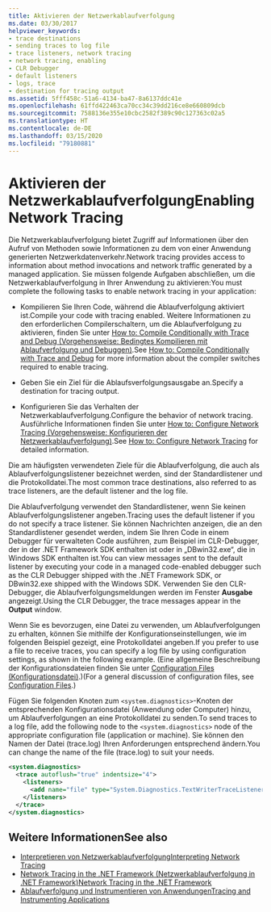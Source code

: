 ```yaml
---
title: Aktivieren der Netzwerkablaufverfolgung
ms.date: 03/30/2017
helpviewer_keywords:
- trace destinations
- sending traces to log file
- trace listeners, network tracing
- network tracing, enabling
- CLR Debugger
- default listeners
- logs, trace
- destination for tracing output
ms.assetid: 5fff458c-51a6-4134-ba47-8a6137ddc41e
ms.openlocfilehash: 61ffd422463ca70cc34c39dd216ce8e660809dcb
ms.sourcegitcommit: 7588136e355e10cbc2582f389c90c127363c02a5
ms.translationtype: HT
ms.contentlocale: de-DE
ms.lasthandoff: 03/15/2020
ms.locfileid: "79180881"
---
```

# <a name="enabling-network-tracing"></a><span data-ttu-id="a42b9-102">Aktivieren der Netzwerkablaufverfolgung</span><span class="sxs-lookup"><span data-stu-id="a42b9-102">Enabling Network Tracing</span></span>
<span data-ttu-id="a42b9-103">Die Netzwerkablaufverfolgung bietet Zugriff auf Informationen über den Aufruf von Methoden sowie Informationen zu dem von einer Anwendung generierten Netzwerkdatenverkehr.</span><span class="sxs-lookup"><span data-stu-id="a42b9-103">Network tracing provides access to information about method invocations and network traffic generated by a managed application.</span></span> <span data-ttu-id="a42b9-104">Sie müssen folgende Aufgaben abschließen, um die Netzwerkablaufverfolgung in Ihrer Anwendung zu aktivieren:</span><span class="sxs-lookup"><span data-stu-id="a42b9-104">You must complete the following tasks to enable network tracing in your application:</span></span>  
  
- <span data-ttu-id="a42b9-105">Kompilieren Sie Ihren Code, während die Ablaufverfolgung aktiviert ist.</span><span class="sxs-lookup"><span data-stu-id="a42b9-105">Compile your code with tracing enabled.</span></span> <span data-ttu-id="a42b9-106">Weitere Informationen zu den erforderlichen Compilerschaltern, um die Ablaufverfolgung zu aktivieren, finden Sie unter [How to: Compile Conditionally with Trace and Debug (Vorgehensweise: Bedingtes Kompilieren mit Ablaufverfolgung und Debuggen)](../debug-trace-profile/how-to-compile-conditionally-with-trace-and-debug.md).</span><span class="sxs-lookup"><span data-stu-id="a42b9-106">See [How to: Compile Conditionally with Trace and Debug](../debug-trace-profile/how-to-compile-conditionally-with-trace-and-debug.md) for more information about the compiler switches required to enable tracing.</span></span>  
  
- <span data-ttu-id="a42b9-107">Geben Sie ein Ziel für die Ablaufsverfolgungsausgabe an.</span><span class="sxs-lookup"><span data-stu-id="a42b9-107">Specify a destination for tracing output.</span></span>  
  
- <span data-ttu-id="a42b9-108">Konfigurieren Sie das Verhalten der Netzwerkablaufverfolgung.</span><span class="sxs-lookup"><span data-stu-id="a42b9-108">Configure the behavior of network tracing.</span></span> <span data-ttu-id="a42b9-109">Ausführliche Informationen finden Sie unter [How to: Configure Network Tracing (Vorgehensweise: Konfigurieren der Netzwerkablaufverfolgung)](how-to-configure-network-tracing.md).</span><span class="sxs-lookup"><span data-stu-id="a42b9-109">See [How to: Configure Network Tracing](how-to-configure-network-tracing.md) for detailed information.</span></span>  
  
 <span data-ttu-id="a42b9-110">Die am häufigsten verwendeten Ziele für die Ablaufverfolgung, die auch als Ablaufverfolgungslistener bezeichnet werden, sind der Standardlistener und die Protokolldatei.</span><span class="sxs-lookup"><span data-stu-id="a42b9-110">The most common trace destinations, also referred to as trace listeners, are the default listener and the log file.</span></span>  
  
 <span data-ttu-id="a42b9-111">Die Ablaufverfolgung verwendet den Standardlistener, wenn Sie keinen Ablaufverfolgungslistener angeben.</span><span class="sxs-lookup"><span data-stu-id="a42b9-111">Tracing uses the default listener if you do not specify a trace listener.</span></span> <span data-ttu-id="a42b9-112">Sie können Nachrichten anzeigen, die an den Standardlistener gesendet werden, indem Sie Ihren Code in einem Debugger für verwalteten Code ausführen, zum Beispiel im CLR-Debugger, der in der .NET Framework SDK enthalten ist oder in „DBwin32.exe“, die in Windows SDK enthalten ist.</span><span class="sxs-lookup"><span data-stu-id="a42b9-112">You can view messages sent to the default listener by executing your code in a managed code-enabled debugger such as the CLR Debugger shipped with the .NET Framework SDK, or DBwin32.exe shipped with the Windows SDK.</span></span> <span data-ttu-id="a42b9-113">Verwenden Sie den CLR-Debugger, die Ablaufverfolgungsmeldungen werden im Fenster **Ausgabe** angezeigt.</span><span class="sxs-lookup"><span data-stu-id="a42b9-113">Using the CLR Debugger, the trace messages appear in the **Output** window.</span></span>  
  
 <span data-ttu-id="a42b9-114">Wenn Sie es bevorzugen, eine Datei zu verwenden, um Ablaufverfolgungen zu erhalten, können Sie mithilfe der Konfigurationseinstellungen, wie im folgenden Beispiel gezeigt, eine Protokolldatei angeben.</span><span class="sxs-lookup"><span data-stu-id="a42b9-114">If you prefer to use a file to receive traces, you can specify a log file by using configuration settings, as shown in the following example.</span></span> <span data-ttu-id="a42b9-115">(Eine allgemeine Beschreibung der Konfigurationsdateien finden Sie unter [Configuration Files (Konfigurationsdatei)](../configure-apps/index.md).)</span><span class="sxs-lookup"><span data-stu-id="a42b9-115">(For a general discussion of configuration files, see [Configuration Files](../configure-apps/index.md).)</span></span>  
  
 <span data-ttu-id="a42b9-116">Fügen Sie folgenden Knoten zum `<system.diagnostics>`-Knoten der entsprechenden Konfigurationsdatei (Anwendung oder Computer) hinzu, um Ablaufverfolgungen an eine Protokolldatei zu senden.</span><span class="sxs-lookup"><span data-stu-id="a42b9-116">To send traces to a log file, add the following node to the `<system.diagnostics>` node of the appropriate configuration file (application or machine).</span></span> <span data-ttu-id="a42b9-117">Sie können den Namen der Datei (trace.log) Ihren Anforderungen entsprechend ändern.</span><span class="sxs-lookup"><span data-stu-id="a42b9-117">You can change the name of the file (trace.log) to suit your needs.</span></span>  
  
```xml  
<system.diagnostics>  
  <trace autoflush="true" indentsize="4">  
    <listeners>  
      <add name="file" type="System.Diagnostics.TextWriterTraceListener" initializeData="trace.log"/>  
    </listeners>
  </trace>  
</system.diagnostics>  
```  
  
## <a name="see-also"></a><span data-ttu-id="a42b9-118">Weitere Informationen</span><span class="sxs-lookup"><span data-stu-id="a42b9-118">See also</span></span>

- [<span data-ttu-id="a42b9-119">Interpretieren von Netzwerkablaufverfolgung</span><span class="sxs-lookup"><span data-stu-id="a42b9-119">Interpreting Network Tracing</span></span>](interpreting-network-tracing.md)
- [<span data-ttu-id="a42b9-120">Network Tracing in the .NET Framework (Netzwerkablaufverfolgung in .NET Framework)</span><span class="sxs-lookup"><span data-stu-id="a42b9-120">Network Tracing in the .NET Framework</span></span>](network-tracing.md)
- [<span data-ttu-id="a42b9-121">Ablaufverfolgung und Instrumentieren von Anwendungen</span><span class="sxs-lookup"><span data-stu-id="a42b9-121">Tracing and Instrumenting Applications</span></span>](../debug-trace-profile/tracing-and-instrumenting-applications.md)
